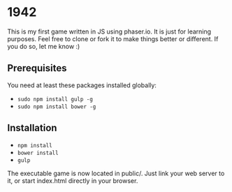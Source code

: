 # 1942

This is my first game written in JS using phaser.io. It is just for learning purposes. Feel free to clone or fork it to make things better or different. If you do so, let me know :)

## Prerequisites
You need at least these packages installed globally:
- ```sudo npm install gulp -g```
- ```sudo npm install bower -g```

## Installation
- ```npm install```
- ```bower install```
- ```gulp```

The executable game is now located in public/. Just link your web server to it, or start index.html directly in your browser.

